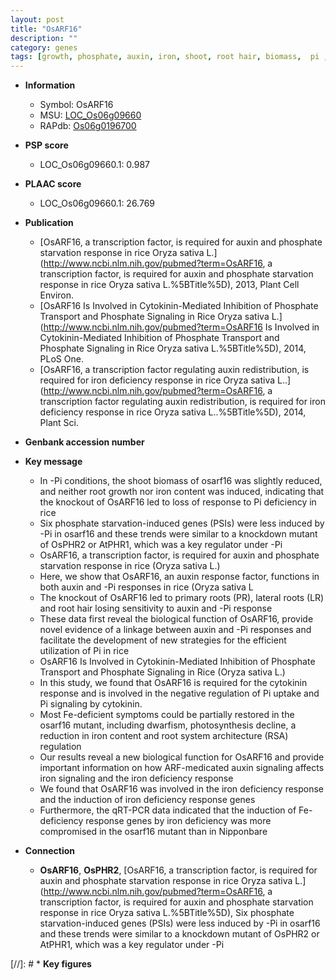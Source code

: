 ```yaml
---
layout: post
title: "OsARF16"
description: ""
category: genes
tags: [growth, phosphate, auxin, iron, shoot, root hair, biomass,  pi , transcription factor, lateral root, primary root, root, phosphate transport, phosphate signaling, cytokinin, cytokinin response, Pi uptake, Pi signaling, architecture, photosynthesis, root system architecture]
---
```


* **Information**  
    + Symbol: OsARF16  
    + MSU: [LOC_Os06g09660](http://rice.plantbiology.msu.edu/cgi-bin/ORF_infopage.cgi?orf=LOC_Os06g09660)  
    + RAPdb: [Os06g0196700](http://rapdb.dna.affrc.go.jp/viewer/gbrowse_details/irgsp1?name=Os06g0196700)  

* **PSP score**  
    + LOC_Os06g09660.1: 0.987 

* **PLAAC score**  
    + LOC_Os06g09660.1: 26.769 

* **Publication**  
    + [OsARF16, a transcription factor, is required for auxin and phosphate starvation response in rice Oryza sativa L.](http://www.ncbi.nlm.nih.gov/pubmed?term=OsARF16, a transcription factor, is required for auxin and phosphate starvation response in rice Oryza sativa L.%5BTitle%5D), 2013, Plant Cell Environ.
    + [OsARF16 Is Involved in Cytokinin-Mediated Inhibition of Phosphate Transport and Phosphate Signaling in Rice Oryza sativa L.](http://www.ncbi.nlm.nih.gov/pubmed?term=OsARF16 Is Involved in Cytokinin-Mediated Inhibition of Phosphate Transport and Phosphate Signaling in Rice Oryza sativa L.%5BTitle%5D), 2014, PLoS One.
    + [OsARF16, a transcription factor regulating auxin redistribution, is required for iron deficiency response in rice Oryza sativa L..](http://www.ncbi.nlm.nih.gov/pubmed?term=OsARF16, a transcription factor regulating auxin redistribution, is required for iron deficiency response in rice Oryza sativa L..%5BTitle%5D), 2014, Plant Sci.

* **Genbank accession number**  

* **Key message**  
    + In -Pi conditions, the shoot biomass of osarf16 was slightly reduced, and neither root growth nor iron content was induced, indicating that the knockout of OsARF16 led to loss of response to Pi deficiency in rice
    + Six phosphate starvation-induced genes (PSIs) were less induced by -Pi in osarf16 and these trends were similar to a knockdown mutant of OsPHR2 or AtPHR1, which was a key regulator under -Pi
    + OsARF16, a transcription factor, is required for auxin and phosphate starvation response in rice (Oryza sativa L.)
    + Here, we show that OsARF16, an auxin response factor, functions in both auxin and -Pi responses in rice (Oryza sativa L
    + The knockout of OsARF16 led to primary roots (PR), lateral roots (LR) and root hair losing sensitivity to auxin and -Pi response
    + These data first reveal the biological function of OsARF16, provide novel evidence of a linkage between auxin and -Pi responses and facilitate the development of new strategies for the efficient utilization of Pi in rice
    + OsARF16 Is Involved in Cytokinin-Mediated Inhibition of Phosphate Transport and Phosphate Signaling in Rice (Oryza sativa L.)
    + In this study, we found that OsARF16 is required for the cytokinin response and is involved in the negative regulation of Pi uptake and Pi signaling by cytokinin.
    + Most Fe-deficient symptoms could be partially restored in the osarf16 mutant, including dwarfism, photosynthesis decline, a reduction in iron content and root system architecture (RSA) regulation
    + Our results reveal a new biological function for OsARF16 and provide important information on how ARF-medicated auxin signaling affects iron signaling and the iron deficiency response
    + We found that OsARF16 was involved in the iron deficiency response and the induction of iron deficiency response genes
    + Furthermore, the qRT-PCR data indicated that the induction of Fe-deficiency response genes by iron deficiency was more compromised in the osarf16 mutant than in Nipponbare

* **Connection**  
    + __OsARF16__, __OsPHR2__, [OsARF16, a transcription factor, is required for auxin and phosphate starvation response in rice Oryza sativa L.](http://www.ncbi.nlm.nih.gov/pubmed?term=OsARF16, a transcription factor, is required for auxin and phosphate starvation response in rice Oryza sativa L.%5BTitle%5D), Six phosphate starvation-induced genes (PSIs) were less induced by -Pi in osarf16 and these trends were similar to a knockdown mutant of OsPHR2 or AtPHR1, which was a key regulator under -Pi

[//]: # * **Key figures**  


